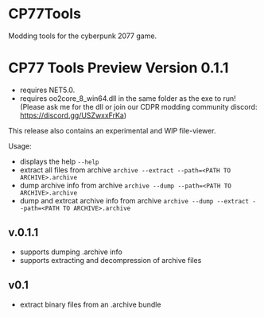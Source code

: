# CP77Tools
Modding tools for the cyberpunk 2077 game.

# CP77 Tools Preview Version 0.1.1

- requires NET5.0.
- requires oo2core_8_win64.dll in the same folder as the exe to run!
(Please ask me for the dll or join our CDPR modding community discord: https://discord.gg/USZwxxFrKa)

This release also contains an experimental and WIP file-viewer. 


Usage: 
* displays the help
`--help`
* extract all files from archive
`archive --extract --path=<PATH TO ARCHIVE>.archive`
*  dump archive info from archive
`archive --dump --path=<PATH TO ARCHIVE>.archive`
* dump and extrcat archive info from archive
`archive --dump --extract --path=<PATH TO ARCHIVE>.archive` 

## v.0.1.1
- supports dumping .archive info
- supports extracting and decompression of archive files

## v0.1
- extract binary files from an .archive bundle



